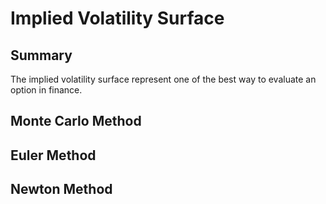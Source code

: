 # Implied Volatility Surface

## Summary
The implied volatility surface represent one of the best way to evaluate an option in finance.


## Monte Carlo Method


## Euler Method

## Newton Method

